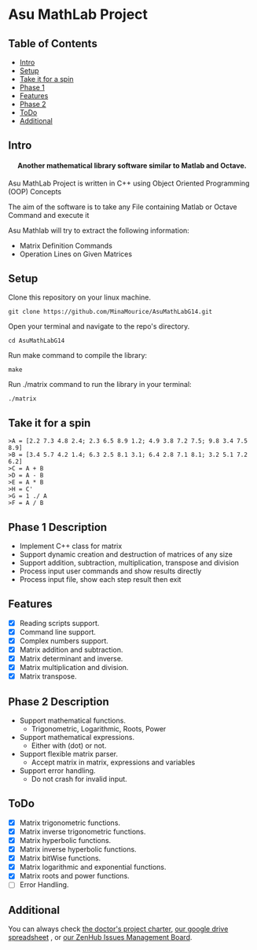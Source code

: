 Asu MathLab Project
====================
## Table of Contents
- [Intro](#intro)
- [Setup](#setup)
- [Take it for a spin](#take-it-for-a-spin)
- [Phase 1](#phase-1-description)
- [Features](#features)
- [Phase 2](#phase-2-description)
- [ToDo](#todo)
- [Additional](#additional)

## Intro

<h4 align="center">Another mathematical library software similar to Matlab and Octave.</h4>
Asu MathLab Project is written in C++ using Object Oriented Programming (OOP) Concepts

The aim of the software is to
take any File containing Matlab or Octave Command and execute it

Asu Mathlab will try to extract the following information:

-  Matrix Definition Commands
-  Operation Lines on Given Matrices

## Setup

Clone this repository on your linux machine.

    git clone https://github.com/MinaMourice/AsuMathLabG14.git
Open your terminal and navigate to the repo's directory.

    cd AsuMathLabG14
Run make command to compile the library:    
    
    make
    
Run ./matrix command to run the library in your terminal:

    ./matrix
    
    
## Take it for a spin

    >A = [2.2 7.3 4.8 2.4; 2.3 6.5 8.9 1.2; 4.9 3.8 7.2 7.5; 9.8 3.4 7.5 8.9]
    >B = [3.4 5.7 4.2 1.4; 6.3 2.5 8.1 3.1; 6.4 2.8 7.1 8.1; 3.2 5.1 7.2 6.2]
    >C = A + B
    >D = A - B
    >E = A * B
    >H = C'
    >G = 1 ./ A
    >F = A / B 


## Phase 1 Description

- Implement C++ class for matrix
- Support dynamic creation and destruction of matrices of any size
- Support addition, subtraction, multiplication, transpose and division
- Process input user commands and show results directly 
- Process input file, show each step result then exit


## Features
* [x] Reading scripts support.
* [x] Command line support.
* [x] Complex numbers support.
* [x] Matrix addition and subtraction.
* [x] Matrix determinant and inverse.
* [x] Matrix multiplication and division.
* [x] Matrix transpose.

## Phase 2 Description

- Support mathematical functions. 
    * Trigonometric, Logarithmic, Roots, Power
- Support mathematical expressions.
    * Either with (dot) or not.
- Support flexible matrix parser.
    * Accept matrix in matrix, expressions and variables 
- Support error handling.
    * Do not crash for invalid input.



## ToDo

* [x] Matrix trigonometric functions.
* [x] Matrix inverse trigonometric functions.
* [x] Matrix hyperbolic functions.
* [x] Matrix inverse hyperbolic functions.
* [x] Matrix bitWise functions.
* [x] Matrix logarithmic and exponential functions.
* [X] Matrix roots and power functions.
* [ ] Error Handling.

## Additional
You can always check [the doctor's project charter](https://docs.google.com/presentation/d/1UIO4qOuu7vfbQWdxS-UbUa06dTc-YmUGgjZ1Gn9T0Bo/), [our google drive spreadsheet](
https://docs.google.com/spreadsheets/d/1DseCvOymkYyLX0A7mNgsOQ_dZ9WUEAJQ0_6GCJYxdfg/) , or [our ZenHub Issues Management Board](https://app.zenhub.com/workspace/o/minamourice/asumathlabg14/boards).

